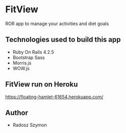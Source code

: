 # FitView
ROR app to manage your activities and diet goals

## Technologies used to build this app
* Ruby On Rails 4.2.5
* Bootstrap Sass
* Morris.js
* WOW.js

## FitView run on Heroku
https://floating-hamlet-61654.herokuapp.com/

## Author
* Radosz Szymon



